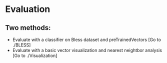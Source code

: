# Evaluation

## Two methods:

* Evaluate with a classifier on Bless dataset and preTrainedVectors [Go to ./BLESS]
* Evaluate with a basic vector visualization and nearest neightbor analysis [Go to ./Visualization] 
